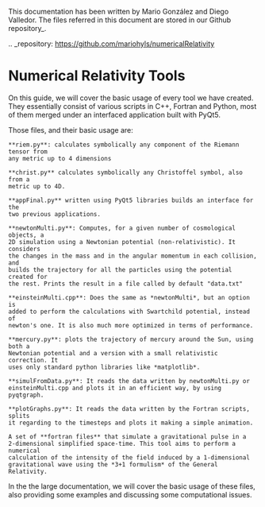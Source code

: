 
This documentation has been written by Mario González and Diego Valledor.
The files referred in this document are stored in our Github repository_. 

.. _repository: https://github.com/mariohyls/numericalRelativity




Numerical Relativity Tools
==========================


On this guide, we will cover the basic usage of every tool we have created.
They essentially consist of various scripts in C++, Fortran and Python, most of
them merged under an interfaced application built with PyQt5. 

Those files, and their basic usage are:

    **riem.py**: calculates symbolically any component of the Riemann tensor from
    any metric up to 4 dimensions

    **christ.py** calculates symbolically any Christoffel symbol, also from a
    metric up to 4D.

    **appFinal.py** written using PyQt5 libraries builds an interface for the
    two previous applications.

    **newtonMulti.py**: Computes, for a given number of cosmological objects, a
    2D simulation using a Newtonian potential (non-relativistic). It considers
    the changes in the mass and in the angular momentum in each collision, and
    builds the trajectory for all the particles using the potential created for
    the rest. Prints the result in a file called by default "data.txt"

    **einsteinMulti.cpp**: Does the same as *newtonMulti*, but an option is
    added to perform the calculations with Swartchild potential, instead of
    newton's one. It is also much more optimized in terms of performance.

    **mercury.py**: plots the trajectory of mercury around the Sun, using both a
    Newtonian potential and a version with a small relativistic correction. It
    uses only standard python libraries like *matplotlib*. 

    **simulFromData.py**: It reads the data written by newtonMulti.py or
    einsteinMulti.cpp and plots it in an efficient way, by using pyqtgraph.

    **plotGraphs.py**: It reads the data written by the Fortran scripts, splits
    it regarding to the timesteps and plots it making a simple animation.

    A set of **fortran files** that simulate a gravitational pulse in a
    2-dimensional simplified space-time. This tool aims to perform a numerical
    calculation of the intensity of the field induced by a 1-dimensional
    gravitational wave using the *3+1 formulism* of the General Relativity. 

In the the large documentation, we will cover the basic usage of these files,
also providing some examples and discussing some computational issues.






